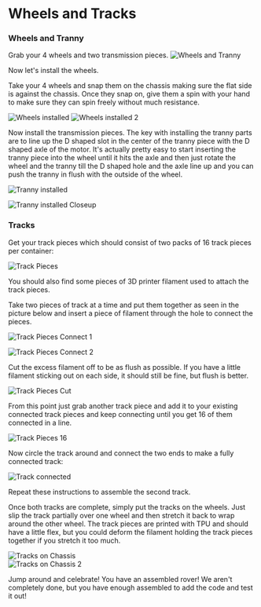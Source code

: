 # Wheels and Tracks


### Wheels and Tranny

Grab your 4 wheels and two transmission pieces.
![Wheels and Tranny](/lessons/images/assembly/wheels_tranny.jpg)

Now let's install the wheels.  

Take your 4 wheels and snap them on the chassis making sure the flat side is against the chassis.  Once they snap on, give them a spin with your hand to make sure they can spin freely without much resistance. 

![Wheels installed](/lessons/images/assembly/wheels_no_tranny.jpg)
![Wheels installed 2](/lessons/images/assembly/wheels_installed.jpg)


Now install the transmission pieces.  The key with installing the tranny parts are to line up the D shaped slot in the center of the tranny piece with the D shaped axle of the motor.  It's actually pretty easy to start inserting the tranny piece into the wheel until it hits the axle and then just rotate the wheel and the tranny till the D shaped hole and the axle line up and you can push the tranny in flush with the outside of the wheel.

![Tranny installed](/lessons/images/assembly/wheel_tranny.jpg)

![Tranny installed Closeup](/lessons/images/assembly/wheel_tran_closeup.jpg)


### Tracks

Get your track pieces which should consist of two packs of 16 track pieces per container:

![Track Pieces](/lessons/images/assembly/tracks_parts.jpg)  


You should also find some pieces of 3D printer filament used to attach the track pieces. 

Take two pieces of track at a time and put them together as seen in the picture below and insert a piece of filament through the hole to connect the pieces.

![Track Pieces Connect 1](/lessons/images/assembly/tracs1.jpg)  

![Track Pieces Connect 2](/lessons/images/assembly/track_connect_2.jpg)  

Cut the excess filament off to be as flush as possible. If you have a little filament sticking out on each side, it should still be fine, but flush is better.

![Track Pieces Cut](/lessons/images/assembly/track_cut_filament.jpg)  

From this point just grab another track piece and add it to your existing connected track pieces and keep connecting until you get 16 of them connected in a line.

![Track Pieces 16](/lessons/images/assembly/track_full_flat.jpg)  

Now circle the track around and connect the two ends to make a fully connected track:

![Track connected](/lessons/images/assembly/track_done_off_chassis.jpg)


Repeat these instructions to assemble the second track.

Once both tracks are complete, simply put the tracks on the wheels. Just slip the track partially over one wheel and then stretch it back to wrap around the other wheel.  The track pieces are printed with TPU and should have a little flex, but you could deform the filament holding the track pieces together if you stretch it too much.

![Tracks on Chassis](/lessons/images/assembly/tracks_on.jpg)  
![Tracks on Chassis 2](/lessons/images/assembly/tracks_on_usb_side.jpg)


Jump around and celebrate! You have an assembled rover!  We aren't completely done, but you have enough assembled to add the code and test it out!